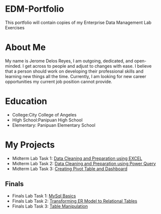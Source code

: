 # EDM-Portfolio
This portfolio will contain copies of my Enterprise Data Management Lab Exercises
# About Me
 My name is Jerome Delos Reyes, I am outgoing, dedicated, and open-minded. I get across to people and adjust to changes with ease. I believe that a person should work on developing their professional skills and learning new things all the time. Currently, I am looking for new career opportunities my current job position cannot provide.
# Education
- College:City College of Angeles
- HIgh School:Panipuan High School
- Elementary: Panipuan Elementary School
# My Projects
- Midterm Lab Task 1: [Data Cleaning and Preparation using EXCEL](Midterm%20Task%201/README.md)
- Midterm Lab Task 2: [Data Cleaning and Preparation using Power Query]([Midterm%20Task%202](https://github.com/Nunoypogi123/Nunoypogi123/tree/main/Midterm%20Task%202))
- Midterm Lab Task 3: [Creating Pivot Table and Dashboard](https://github.com/Nunoypogi123/Nunoypogi123/tree/main/Midterm%20task%203)

## Finals

- Finals Lab Task 1: [MySql Basics]()
- Finals Lab Task 2: [Transforming ER Model to Relational Tables](https://github.com/Nunoypogi123/Nunoypogi123/tree/main/Final%20Task%202)
- Finals Lab Task 3: [Table Manipulation](https://github.com/Nunoypogi123/Nunoypogi123/tree/main/Final%20Task%203)
